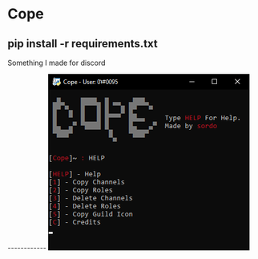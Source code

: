 # Cope
pip install -r requirements.txt
------------
<p> Something I made for discord </p>
------------
<img src="cope1.png" alt="" href="#">
